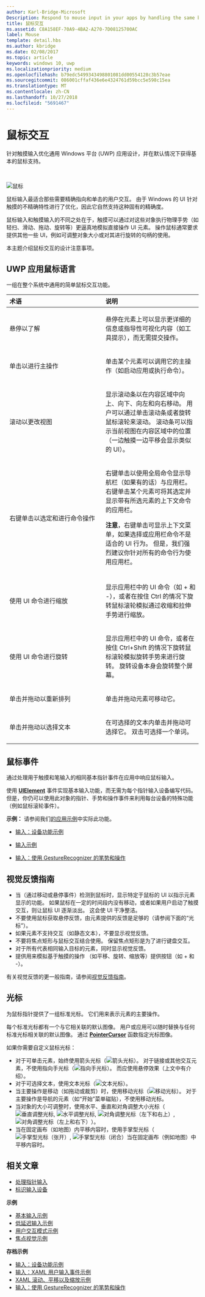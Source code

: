 ```yaml
---
author: Karl-Bridge-Microsoft
Description: Respond to mouse input in your apps by handling the same basic pointer events that you use for touch and pen input.
title: 鼠标交互
ms.assetid: C8A158EF-70A9-4BA2-A270-7D08125700AC
label: Mouse
template: detail.hbs
ms.author: kbridge
ms.date: 02/08/2017
ms.topic: article
keywords: windows 10, uwp
ms.localizationpriority: medium
ms.openlocfilehash: b79edc5499343498801081dd00554128c3b57eae
ms.sourcegitcommit: 086001cffaf436e6e4324761d59bcc5e598c15ea
ms.translationtype: MT
ms.contentlocale: zh-CN
ms.lasthandoff: 10/27/2018
ms.locfileid: "5691467"
---
```

# <a name="mouse-interactions"></a>鼠标交互


针对触摸输入优化通用 Windows 平台 (UWP) 应用设计，并在默认情况下获得基本的鼠标支持。

 

![鼠标](images/input-patterns/input-mouse.jpg)



鼠标输入最适合那些需要精确指向和单击的用户交互。 由于 Windows 的 UI 针对触摸的不精确特性进行了优化，因此它自然支持这种固有的精确度。

鼠标输入和触摸输入的不同之处在于，触摸可以通过对这些对象执行物理手势（如轻扫、滑动、拖动、旋转等）更逼真地模拟直接操作 UI 元素。 操作鼠标通常要求提供其他一些 UI，例如可调整对象大小或对其进行旋转的句柄的使用。

本主题介绍鼠标交互的设计注意事项。

## <a name="the-uwp-app-mouse-language"></a>UWP 应用鼠标语言


一组在整个系统中通用的简单鼠标交互功能。

<table>
<colgroup>
<col width="50%" />
<col width="50%" />
</colgroup>
<thead>
<tr class="header">
<th align="left">术语</th>
<th align="left">说明</th>
</tr>
</thead>
<tbody>
<tr class="odd">
<td align="left"><p>悬停以了解</p></td>
<td align="left"><p>悬停在元素上可以显示更详细的信息或指导性可视化内容（如工具提示），而无需提交操作。</p></td>
</tr>
<tr class="even">
<td align="left"><p>单击以进行主操作</p></td>
<td align="left"><p>单击某个元素可以调用它的主操作（如启动应用或执行命令）。</p></td>
</tr>
<tr class="odd">
<td align="left"><p>滚动以更改视图</p></td>
<td align="left"><p>显示滚动条以在内容区域中向上、向下、向左和向右移动。 用户可以通过单击滚动条或者旋转鼠标滚轮来滚动。 滚动条可以指示当前视图在内容区域中的位置（一边触摸一边平移会显示类似的 UI）。</p></td>
</tr>
<tr class="even">
<td align="left"><p>右键单击以选定和进行命令操作</p></td>
<td align="left"><p>右键单击以使用全局命令显示导航栏（如果有的话）与应用栏。 右键单击某个元素可将其选定并显示带有所选元素的上下文命令的应用栏。</p>
<div class="alert">
<strong>注意</strong>，右键单击可显示上下文菜单，如果选择或应用栏命令不是适合的 UI 行为。 但是，我们强烈建议你针对所有的命令行为使用应用栏。
</div>
<div>
 
</div></td>
</tr>
<tr class="odd">
<td align="left"><p>使用 UI 命令进行缩放</p></td>
<td align="left"><p>显示应用栏中的 UI 命令（如 + 和 -），或者在按住 Ctrl 的情况下旋转鼠标滚轮模拟通过收缩和拉伸手势进行缩放。</p></td>
</tr>
<tr class="even">
<td align="left"><p>使用 UI 命令进行旋转</p></td>
<td align="left"><p>显示应用栏中的 UI 命令，或者在按住 Ctrl+Shift 的情况下旋转鼠标滚轮模拟旋转手势来进行旋转。 旋转设备本身会旋转整个屏幕。</p></td>
</tr>
<tr class="odd">
<td align="left"><p>单击并拖动以重新排列</p></td>
<td align="left"><p>单击并拖动元素可移动它。</p></td>
</tr>
<tr class="even">
<td align="left"><p>单击并拖动以选择文本</p></td>
<td align="left"><p>在可选择的文本内单击并拖动可选择它。 双击可选择一个单词。</p></td>
</tr>
</tbody>
</table>

## <a name="mouse-events"></a>鼠标事件

通过处理用于触摸和笔输入的相同基本指针事件在应用中响应鼠标输入。

使用 [**UIElement**](https://msdn.microsoft.com/library/windows/apps/br208911) 事件实现基本输入功能，而无需为每个指针输入设备编写代码。 但是，你仍可以使用此对象的指针、手势和操作事件来利用每台设备的特殊功能（例如鼠标滚轮事件）。

**示例：** 请参阅我们[的应用示例](http://go.microsoft.com/fwlink/p/?LinkID=264996)中实际此功能。


- [输入：设备功能示例](http://go.microsoft.com/fwlink/p/?linkid=231530)

- [输入示例](http://go.microsoft.com/fwlink/p/?linkid=226855)

- [输入：使用 GestureRecognizer 的笔势和操作](http://go.microsoft.com/fwlink/p/?LinkID=231605)

## <a name="guidelines-for-visual-feedback"></a>视觉反馈指南


-   当（通过移动或悬停事件）检测到鼠标时，显示特定于鼠标的 UI 以指示元素显示的功能。 如果鼠标在一定的时间段内没有移动，或者如果用户启动了触摸交互，则让鼠标 UI 逐渐淡出。 这会使 UI 干净整洁。
-   不要使用鼠标获取悬停反馈，由元素提供的反馈是足够的（请参阅下面的“光标”）。
-   如果元素不支持交互（如静态文本），不要显示视觉反馈。
-   不要将焦点矩形与鼠标交互结合使用。 保留焦点矩形是为了进行键盘交互。
-   对于所有代表相同输入目标的元素，同时显示视觉反馈。
-   提供用来模拟基于触摸的操作 （如平移、旋转、缩放等）提供按钮（如 + 和 -）。

有关视觉反馈的更一般指南，请参阅[视觉反馈指南](guidelines-for-visualfeedback.md)。


## <a name="cursors"></a>光标


为鼠标指针提供了一组标准光标。 它们用来表示元素的主要操作。

每个标准光标都有一个与它相关联的默认图像。 用户或应用可以随时替换与任何标准光标相关联的默认图像。 通过 [**PointerCursor**](https://msdn.microsoft.com/library/windows/apps/br208273) 函数指定光标图像。

如果你需要自定义鼠标光标：

-   对于可单击元素，始终使用箭头光标（![箭头光标](images/cursor-arrow.png)）。 对于链接或其他交互元素，不使用指向手光标（![指向手光标](images/cursor-pointinghand.png)）。 而应使用悬停效果（上文中有介绍）。
-   对于可选择文本，使用文本光标（![文本光标](images/cursor-text.png)）。
-   当主要操作是移动（如拖动或裁剪）时，使用移动光标（![移动光标](images/cursor-move.png)）。 对于主要操作是导航的元素（如“开始”菜单磁贴），不使用移动光标。
-   当对象的大小可调整时，使用水平、垂直和对角调整大小光标（![垂直调整光标](images/cursor-vertical.png), ![水平调整光标](images/cursor-horizontal.png), ![对角调整光标（左下和右上）](images/cursor-diagonal2.png), ![对角调整光标（左上和右下）](images/cursor-diagonal1.png)）。
-   当在固定画布（如地图）内平移内容时，使用手掌型光标（![手掌型光标（张开）](images/cursor-pan1.png), ![手掌型光标（闭合）](images/cursor-pan2.png)当在固定画布（例如地图）中平移内容时。

## <a name="related-articles"></a>相关文章

* [处理指针输入](handle-pointer-input.md)
* [标识输入设备](identify-input-devices.md)

**示例**
* [基本输入示例](http://go.microsoft.com/fwlink/p/?LinkID=620302)
* [低延迟输入示例](http://go.microsoft.com/fwlink/p/?LinkID=620304)
* [用户交互模式示例](http://go.microsoft.com/fwlink/p/?LinkID=619894)
* [焦点视觉示例](http://go.microsoft.com/fwlink/p/?LinkID=619895)

**存档示例**
* [输入：设备功能示例](http://go.microsoft.com/fwlink/p/?linkid=231530)
* [输入：XAML 用户输入事件示例](http://go.microsoft.com/fwlink/p/?linkid=226855)
* [XAML 滚动、平移以及缩放示例](http://go.microsoft.com/fwlink/p/?linkid=251717)
* [输入：使用 GestureRecognizer 的笔势和操作](http://go.microsoft.com/fwlink/p/?LinkID=231605)
 
 

 




